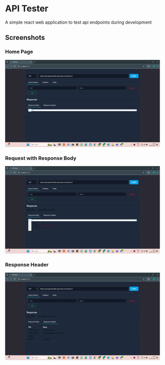 # API Tester

A simple react web application to test api endpoints during development

## Screenshots

### Home Page

![Home Page](screenshots/s1.png)

### Request with Response Body

![Response Body](screenshots/s2.png)

### Response Header

![Response Header](screenshots/s3.png)

